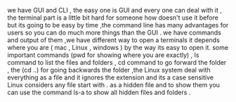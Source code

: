 we have GUI and CLI , the easy one is GUI and every one can deal with it , the terminal part is a little bit hard for someone how doesn't use it before but its going to be easy by time ,the command line has many advantages for users so you can do much more things than the GUI .
we have commands and output of them ,we have different way to open a terminals it depends where you are ( mac , Linux , windows ) by the way its easy to open it. 
some important commands (pwd for showing where you are exactly) , ls command to list the files and folders , cd command to go forward the folder , the (cd ..) for going backwards the folder ,the Linux system deal with everything as a file and it ignores the extension and its a case sensitive
Linux considers any file start with . as a hidden file and to show them you can use the command ls-a to show all hidden files and folders .